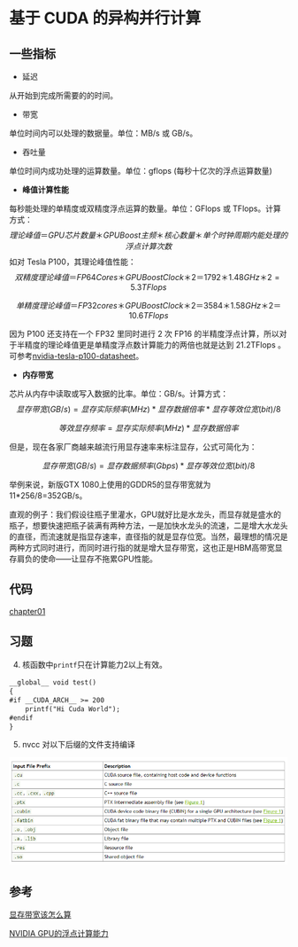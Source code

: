 # 基于 CUDA 的异构并行计算

## 一些指标

- 延迟

从开始到完成所需要的的时间。

- 带宽

单位时间内可以处理的数据量。单位：MB/s 或 GB/s。

- 吞吐量

单位时间内成功处理的运算数量。单位：gflops (每秒十亿次的浮点运算数量)

- **峰值计算性能**

每秒能处理的单精度或双精度浮点运算的数量。单位：GFlops  或 TFlops。计算方式：
$$
理论峰值 ＝ GPU芯片数量＊GPU Boost主频＊核心数量＊单个时钟周期内能处理的浮点计算次数
$$
如对 Tesla P100，其理论峰值性能：
$$
双精度理论峰值 ＝ FP64 Cores ＊ GPU Boost Clock ＊ 2 ＝ 1792 ＊1.48GHz＊2 = 5.3 TFlops
$$

$$
单精度理论峰值 ＝ FP32 cores ＊ GPU Boost Clock ＊ 2 ＝ 3584 ＊ 1.58GHz ＊ 2 ＝  10.6 TFlops
$$

因为 P100 还支持在一个 FP32 里同时进行 2 次 FP16 的半精度浮点计算，所以对于半精度的理论峰值更是单精度浮点数计算能力的两倍也就是达到 21.2TFlops 。可参考[nvidia-tesla-p100-datasheet](assets/nvidia-tesla-p100-datasheet.pdf)。

- **内存带宽**

芯片从内存中读取或写入数据的比率。单位：GB/s。计算方式：
$$
显存带宽(GB/s)=显存实际频率 (MHz)*显存数据倍率*显存等效位宽(bit)/8
$$

$$
等效显存频率 = 显存实际频率(MHz)*显存数据倍率
$$

但是，现在各家厂商越来越流行用显存速率来标注显存，公式可简化为：

$$
显存带宽(GB/s)=显存数据频率(Gbps)* 显存等效位宽(bit)/8
$$

举例来说，新版GTX 1080上使用的GDDR5的显存带宽就为11*256/8=352GB/s。

直观的例子：我们假设往瓶子里灌水，GPU就好比是水龙头，而显存就是盛水的瓶子，想要快速把瓶子装满有两种方法，一是加快水龙头的流速，二是增大水龙头的直径，而流速就是指显存速率，直径指的就是显存位宽。当然，最理想的情况是两种方式同时进行，而同时进行指的就是增大显存带宽，这也正是HBM高带宽显存肩负的使命——让显存不拖累GPU性能。

## 代码

[chapter01](../sources/chapter01)

## 习题

4. 核函数中`printf`只在计算能力2以上有效。

```cuda
__global__ void test()
{
#if __CUDA_ARCH__ >= 200
    printf("Hi Cuda World");
#endif
}
```

5. nvcc 对以下后缀的文件支持编译

![](assets/supported-input-file-suffix.png)

## 参考

[显存带宽该怎么算](http://vga.zol.com.cn/644/6446935.html)

[NVIDIA GPU的浮点计算能力](https://blog.csdn.net/zong596568821xp/article/details/103957058)